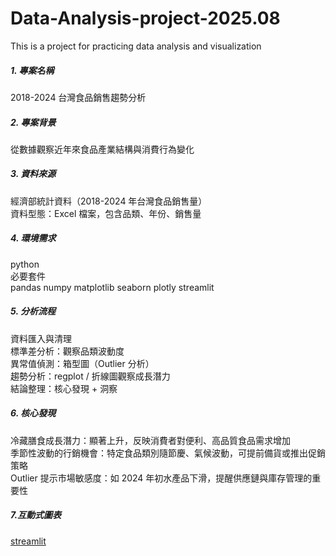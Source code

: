 # Data-Analysis-project-2025.08
This is a project for practicing data analysis and visualization

##### 1. 專案名稱
2018-2024 台灣食品銷售趨勢分析

##### 2. 專案背景
從數據觀察近年來食品產業結構與消費行為變化

##### 3. 資料來源
經濟部統計資料（2018-2024 年台灣食品銷售量）  
資料型態：Excel 檔案，包含品類、年份、銷售量

##### 4. 環境需求
python  
必要套件  
pandas numpy matplotlib seaborn plotly streamlit

##### 5. 分析流程
資料匯入與清理  
標準差分析：觀察品類波動度  
異常值偵測：箱型圖（Outlier 分析）  
趨勢分析：regplot / 折線圖觀察成長潛力  
結論整理：核心發現 + 洞察  

##### 6. 核心發現
冷藏膳食成長潛力：顯著上升，反映消費者對便利、高品質食品需求增加  
季節性波動的行銷機會：特定食品類別隨節慶、氣候波動，可提前備貨或推出促銷策略  
Outlier 提示市場敏感度：如 2024 年初水產品下滑，提醒供應鏈與庫存管理的重要性  
  
##### 7.互動式圖表
[streamlit](https://data-analysis-project-202508-vicky-cas.streamlit.app/)
